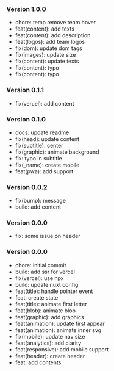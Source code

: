 ### Version 1.0.0
- chore: temp remove team hover
- feat(content): add texts
- feat(content): add description
- feat(logos): add team logos
- fix(dom): update dom tags
- fix(images): update size
- fix(content): update texts
- fix(content): typo
- fix(content): typo

### Version 0.1.1
- fix(vercel): add content
### Version 0.1.0
- docs: update readme
- fix(head): update content
- fix(subtitle): center
- fix(graphic): animate background
- fix: typo in subtitle
- fix(_name): create mobile
- feat(pwa): add support
### Version 0.0.2
- fix(bump): message
- build: add content
### Version 0.0.0
- fix: some issue on header
### Version 0.0.0
- chore: initial commit
- build: add ssr for vercel
- fix(vercel): use npx
- build: update nuxt config
- feat(title): handle pointer event
- feat: create state
- feat(title): animate first letter
- feat(blob): animate blob
- feat(graphic): add graphics
- feat(animation): update first appear
- feat(animation): animate inner svg
- fix(mobile): update nav size
- feat(analytics): add clarity
- feat(responsive): add mobile support
- feat(header): create header
- feat: add contents
